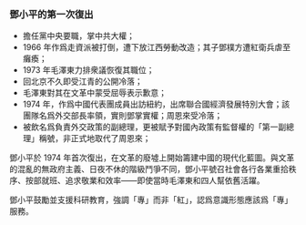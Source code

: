 ### 鄧小平的第一次復出

* 擔任黨中央要職，掌中共大權；
* 1966 年作爲走資派被打倒，遭下放江西勞動改造；其子鄧樸方遭紅衛兵虐至癱瘓；
* 1973 年毛澤東力排衆議恢復其職位；
* 回北京不久即受江青的公開冷落；
* 毛澤東對其在文革中蒙受屈辱表示歉意；
* 1974 年，作爲中國代表團成員出訪紐約，出席聯合國經濟發展特別大會；該團隊名爲外交部長率領，實則鄧掌實權；周恩來受冷落；
* 被飲名爲負責外交政策的副總理，更被賦予對國內政策有監督權的「第一副總理」稱號，非正式地取代了周恩來；

鄧小平於 1974 年首次復出，在文革的廢墟上開始籌建中國的現代化藍圖。與文革的混亂的無政府主義、日夜不休的階級鬥爭不同，鄧小平號召社會各行各業重拾秩序、按部就班、追求敬業和效率——即使當時毛澤東和四人幫依舊活躍。

鄧小平鼓勵並支援科研教育，強調「專」而非「紅」，認爲意識形態應該爲「專」服務。